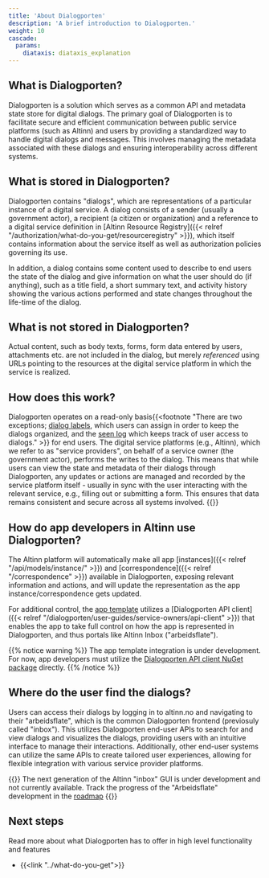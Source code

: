 ```yaml
---
title: 'About Dialogporten'
description: 'A brief introduction to Dialogporten.'
weight: 10
cascade:
  params:
    diataxis: diataxis_explanation
---
```


## What is Dialogporten?
Dialogporten is a solution which serves as a common API and metadata state store for digital dialogs. The primary goal of Dialogporten is to facilitate secure and efficient communication between public service platforms (such as Altinn) and users by providing a standardized way to handle digital dialogs and messages. This involves managing the metadata associated with these dialogs and ensuring interoperability across different systems.

## What is stored in Dialogporten?
Dialogporten contains "dialogs", which are representations of a particular instance of a digital service. A dialog consists of a sender (usually a government actor), a recipient (a citizen or organization) and a reference to a digital service definition in [Altinn Resource Registry]({{< relref "/authorization/what-do-you-get/resourceregistry" >}}), which itself contains information about the service itself as well as authorization policies governing its use.

In addition, a dialog contains some content used to describe to end users the state of the dialog and give information on what the user should do (if anything), such as a title field, a short summary text, and activity history showing the various actions performed and state changes throughout the life-time of the dialog. 

## What is not stored in Dialogporten?
Actual content, such as body texts, forms, form data entered by users, attachments etc. are not included in the dialog, but merely _referenced_ using URLs pointing to the resources at the digital service platform in which the service is realized. 

## How does this work?
Dialogporten operates on a read-only basis{{<footnote "There are two exceptions; [dialog labels](../getting-started/dialogs/#dialog-labels), which users can assign in order to keep the dialogs organized, and the [seen log](../getting-started/seen-log) which keeps track of user access to dialogs." >}} for end users. The digital service platforms (e.g., Altinn), which we refer to as "service providers", on behalf of a service owner (the government actor), performs the writes to the dialog. This means that while users can view the state and metadata of their dialogs through Dialogporten, any updates or actions are managed and recorded by the service platform itself - usually in sync with the user interacting with the relevant service, e.g., filling out or submitting a form. This ensures that data remains consistent and secure across all systems involved.
{{<displayFootnotes>}}

## How do app developers in Altinn use Dialogporten?
The Altinn platform will automatically make all app [instances]({{< relref "/api/models/instance/" >}}) and [correspondence]({{< relref "/correspondence" >}}) available in Dialogporten, exposing relevant information and actions, and will update the representation as the app instance/correspondence gets updated. 

For additional control, the [app template](/en/app-template) utilizes a [Dialogporten API client]({{< relref "/dialogporten/user-guides/service-owners/api-client" >}}) that enables the app to take full control on how the app is represented in Dialogporten, and thus portals like Altinn Inbox ("arbeidsflate").

{{% notice warning %}}
The app template integration is under development. For now, app developers must utilize the [Dialogporten API client NuGet package](https://www.nuget.org/packages/Altinn.ApiClients.Dialogporten) directly.
{{% /notice %}}

## Where do the user find the dialogs?
Users can access their dialogs by logging in to altinn.no and navigating to their "arbeidsflate", which is the common Dialogporten frontend (previosuly called "inbox"). This utilizes Dialogporten end-user APIs to search for and view dialogs and visualizes the dialogs, providing users with an intuitive interface to manage their interactions. Additionally, other end-user systems can utilize the same APIs to create tailored user experiences, allowing for flexible integration with various service provider platforms.

{{<notice info>}}
The next generation of the Altinn "inbox" GUI is under development and not currently available. Track the progress of the "Arbeidsflate" development in the [roadmap](https://github.com/orgs/digdir/projects/8/views/28)
{{</notice>}}

## Next steps
Read more about what Dialogporten has to offer in high level functionality and features

* {{<link "../what-do-you-get">}}

